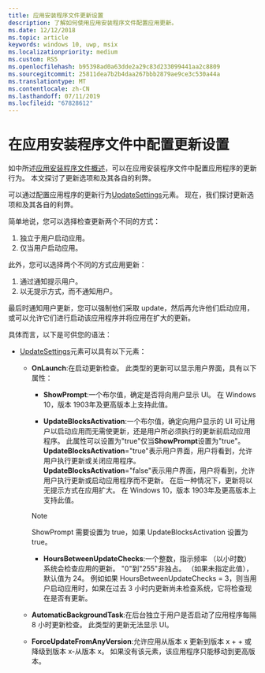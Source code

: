 ```yaml
---
title: 应用安装程序文件更新设置
description: 了解如何使用应用安装程序文件配置应用更新。
ms.date: 12/12/2018
ms.topic: article
keywords: windows 10, uwp, msix
ms.localizationpriority: medium
ms.custom: RS5
ms.openlocfilehash: b95398ad0a63dde2a29c83d233099441aa2c8809
ms.sourcegitcommit: 25811dea7b2b4daa267bbb2879ae9ce3c530a44a
ms.translationtype: MT
ms.contentlocale: zh-CN
ms.lasthandoff: 07/11/2019
ms.locfileid: "67828612"
---
```

# <a name="configure-update-settings-in-the-app-installer-file"></a>在应用安装程序文件中配置更新设置

如中所述[应用安装程序文件概述](app-installer-file-overview.md)，可以在应用安装程序文件中配置应用程序的更新行为。 本文探讨了更新选项和及其各自的利弊。

可以通过配置应用程序的更新行为[UpdateSettings](https://docs.microsoft.com/uwp/schemas/appinstallerschema/element-update-settings)元素。 现在，我们探讨更新选项和及其各自的利弊。

简单地说，您可以选择检查更新两个不同的方式：
1. 独立于用户启动应用。
2. 仅当用户启动应用。

此外，您可以选择两个不同的方式应用更新：
1. 通过通知提示用户。
2. 以无提示方式，而不通知用户。

最后时通知用户更新，您可以强制他们采取 update，然后再允许他们启动应用，或可以允许它们进行启动该应用程序并将应用在扩大的更新。

具体而言，以下是可供您的语法：

- [UpdateSettings](https://docs.microsoft.com/uwp/schemas/appinstallerschema/element-update-settings)元素可以具有以下元素：

    - **OnLaunch**:在启动更新检查。 此类型的更新可以显示用户界面，具有以下属性：

        - **ShowPrompt**:一个布尔值，确定是否将向用户显示 UI。 在 Windows 10，版本 1903年及更高版本上支持此值。

        - **UpdateBlocksActivation**:一个布尔值，确定向用户显示的 UI 可让用户以启动应用而无需使更新，还是用户所必须执行的更新前启动应用程序。 此属性可以设置为"true"仅当**ShowPrompt**设置为"true"。 **UpdateBlocksActivation**="true"表示用户界面，用户将看到，允许用户执行更新或关闭应用程序。 **UpdateBlocksActivation**="false"表示用户界面，用户将看到，允许用户执行更新或启动应用程序而不更新。 在后一种情况下，更新将以无提示方式在应用扩大。 在 Windows 10，版本 1903年及更高版本上支持此值。

        > [!NOTE]
        > ShowPrompt 需要设置为 true，如果 UpdateBlocksActivation 设置为 true。

        - **HoursBetweenUpdateChecks**:一个整数，指示频率 （以小时数） 系统会检查应用的更新。 "0"到"255"非独占。 （如果未指定此值），默认值为 24。 例如如果 HoursBetweenUpdateChecks = 3，则当用户启动应用时，如果在过去 3 小时内更新尚未检查系统，它将检查现在是否有更新。  

    - **AutomaticBackgroundTask**:在后台独立于用户是否启动了应用程序每隔 8 小时更新检查。 此类型的更新无法显示 UI。

    - **ForceUpdateFromAnyVersion**:允许应用从版本 x 更新到版本 x + + 或降级到版本 x-从版本 x。 如果没有该元素，该应用程序只能移动到更高版本。
